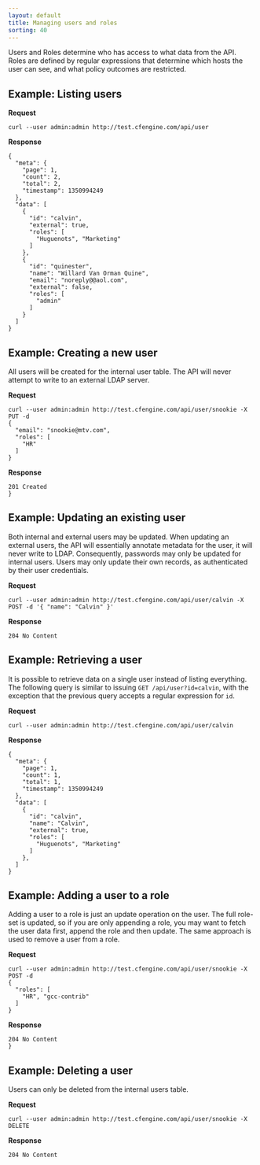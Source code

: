 ```yaml
---
layout: default
title: Managing users and roles
sorting: 40
---
```


Users and Roles determine who has access to what data from the API.
Roles are defined by regular expressions that determine which hosts the
user can see, and what policy outcomes are restricted.

## Example: Listing users

**Request**

    curl --user admin:admin http://test.cfengine.com/api/user

**Response**

    {
      "meta": {
        "page": 1,
        "count": 2,
        "total": 2,
        "timestamp": 1350994249
      },
      "data": [
        {
          "id": "calvin",
          "external": true,
          "roles": [
            "Huguenots", "Marketing"
          ]
        },
        {
          "id": "quinester",
          "name": "Willard Van Orman Quine",
          "email": "noreply@@aol.com",
          "external": false,
          "roles": [
            "admin"
          ]
        }
      ]
    }

## Example: Creating a new user

All users will be created for the internal user table. The API will never
attempt to write to an external LDAP server.

**Request**

    curl --user admin:admin http://test.cfengine.com/api/user/snookie -X PUT -d
    {
      "email": "snookie@mtv.com",
      "roles": [
        "HR"
      ]
    }

**Response**

    201 Created
    }

## Example: Updating an existing user

Both internal and external users may be updated. When updating an external
users, the API will essentially annotate metadata for the user, it will never
write to LDAP. Consequently, passwords may only be updated for internal users.
Users may only update their own records, as authenticated by their user
credentials.

**Request**

    curl --user admin:admin http://test.cfengine.com/api/user/calvin -X POST -d '{ "name": "Calvin" }'

**Response**

    204 No Content

## Example: Retrieving a user

It is possible to retrieve data on a single user instead of listing
everything. The following query is similar to issuing `GET
/api/user?id=calvin`, with the exception that the previous query accepts
a regular expression for `id`.

**Request**

    curl --user admin:admin http://test.cfengine.com/api/user/calvin

**Response**

    {
      "meta": {
        "page": 1,
        "count": 1,
        "total": 1,
        "timestamp": 1350994249
      },
      "data": [
        {
          "id": "calvin",
          "name": "Calvin",
          "external": true,
          "roles": [
            "Huguenots", "Marketing"
          ]
        },
      ]
    }

## Example: Adding a user to a role

Adding a user to a role is just an update operation on the user. The full
role-set is updated, so if you are only appending a role, you may want to
fetch the user data first, append the role and then update. The same approach
is used to remove a user from a role.

**Request**

    curl --user admin:admin http://test.cfengine.com/api/user/snookie -X POST -d
    {
      "roles": [
        "HR", "gcc-contrib"
      ]
    }

**Response**

    204 No Content
    }

## Example: Deleting a user

Users can only be deleted from the internal users table.

**Request**

    curl --user admin:admin http://test.cfengine.com/api/user/snookie -X DELETE

**Response**

    204 No Content

